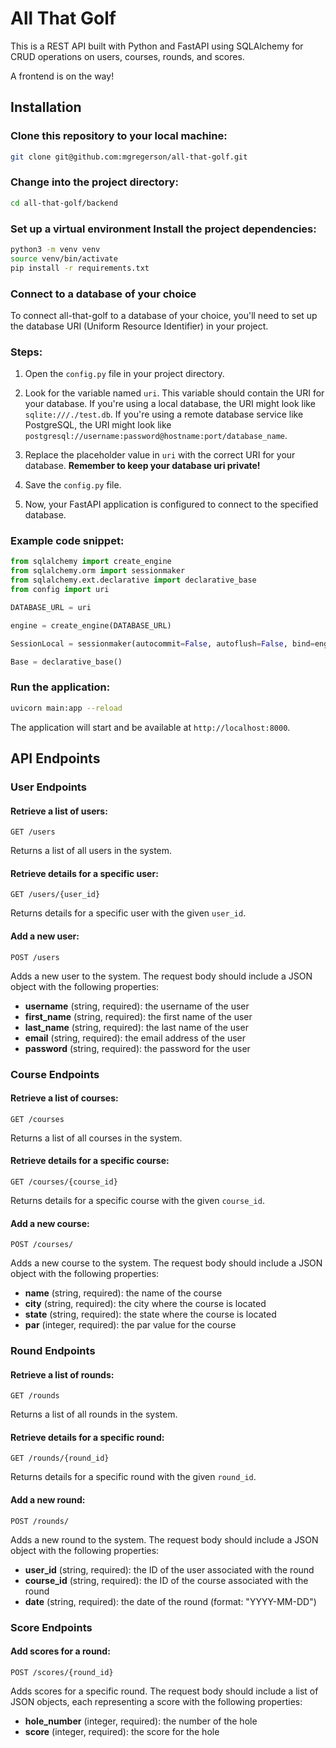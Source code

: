 # All That Golf

This is a REST API built with Python and FastAPI using SQLAlchemy for CRUD operations on users, courses, rounds, and scores.

A frontend is on the way!

## Installation

### Clone this repository to your local machine:

```bash
git clone git@github.com:mgregerson/all-that-golf.git
```

### Change into the project directory:

```bash
cd all-that-golf/backend
```

### Set up a virtual environment Install the project dependencies:

```bash
python3 -m venv venv
source venv/bin/activate
pip install -r requirements.txt
```

### Connect to a database of your choice

To connect all-that-golf to a database of your choice, you'll need to set up the database URI (Uniform Resource Identifier) in your project.

### Steps:

1. Open the `config.py` file in your project directory.

2. Look for the variable named `uri`. This variable should contain the URI for your database. If you're using a local database, the URI might look like `sqlite:///./test.db`. If you're using a remote database service like PostgreSQL, the URI might look like `postgresql://username:password@hostname:port/database_name`.

3. Replace the placeholder value in `uri` with the correct URI for your database. **Remember to keep your database uri private!**

4. Save the `config.py` file.

5. Now, your FastAPI application is configured to connect to the specified database.

### Example code snippet:

```python
from sqlalchemy import create_engine
from sqlalchemy.orm import sessionmaker
from sqlalchemy.ext.declarative import declarative_base
from config import uri

DATABASE_URL = uri

engine = create_engine(DATABASE_URL)

SessionLocal = sessionmaker(autocommit=False, autoflush=False, bind=engine)

Base = declarative_base()
```

### Run the application:

```bash
uvicorn main:app --reload
```

The application will start and be available at `http://localhost:8000`.

## API Endpoints

### User Endpoints

#### Retrieve a list of users:

```http
GET /users
```

Returns a list of all users in the system.

#### Retrieve details for a specific user:

```http
GET /users/{user_id}
```

Returns details for a specific user with the given `user_id`.

#### Add a new user:

```http
POST /users
```

Adds a new user to the system. The request body should include a JSON object with the following properties:

- **username** (string, required): the username of the user
- **first_name** (string, required): the first name of the user
- **last_name** (string, required): the last name of the user
- **email** (string, required): the email address of the user
- **password** (string, required): the password for the user

### Course Endpoints

#### Retrieve a list of courses:

```http
GET /courses
```

Returns a list of all courses in the system.

#### Retrieve details for a specific course:

```http
GET /courses/{course_id}
```

Returns details for a specific course with the given `course_id`.

#### Add a new course:

```http
POST /courses/
```

Adds a new course to the system. The request body should include a JSON object with the following properties:

- **name** (string, required): the name of the course
- **city** (string, required): the city where the course is located
- **state** (string, required): the state where the course is located
- **par** (integer, required): the par value for the course

### Round Endpoints

#### Retrieve a list of rounds:

```http
GET /rounds
```

Returns a list of all rounds in the system.

#### Retrieve details for a specific round:

```http
GET /rounds/{round_id}
```

Returns details for a specific round with the given `round_id`.

#### Add a new round:

```http
POST /rounds/
```

Adds a new round to the system. The request body should include a JSON object with the following properties:

- **user_id** (string, required): the ID of the user associated with the round
- **course_id** (string, required): the ID of the course associated with the round
- **date** (string, required): the date of the round (format: "YYYY-MM-DD")

### Score Endpoints

#### Add scores for a round:

```http
POST /scores/{round_id}
```

Adds scores for a specific round. The request body should include a list of JSON objects, each representing a score with the following properties:

- **hole_number** (integer, required): the number of the hole
- **score** (integer, required): the score for the hole
